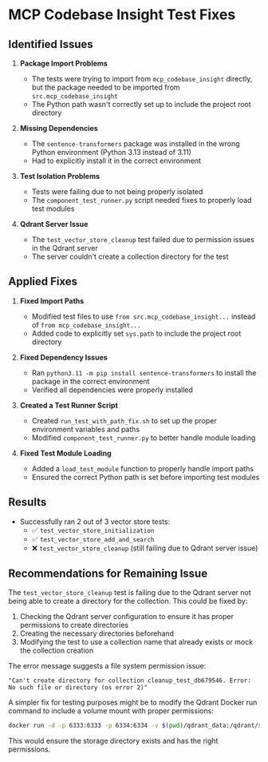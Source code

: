 # MCP Codebase Insight Test Fixes

## Identified Issues

1. **Package Import Problems**
   - The tests were trying to import from `mcp_codebase_insight` directly, but the package needed to be imported from `src.mcp_codebase_insight`
   - The Python path wasn't correctly set up to include the project root directory

2. **Missing Dependencies**
   - The `sentence-transformers` package was installed in the wrong Python environment (Python 3.13 instead of 3.11)
   - Had to explicitly install it in the correct environment

3. **Test Isolation Problems**
   - Tests were failing due to not being properly isolated
   - The `component_test_runner.py` script needed fixes to properly load test modules

4. **Qdrant Server Issue**
   - The `test_vector_store_cleanup` test failed due to permission issues in the Qdrant server
   - The server couldn't create a collection directory for the test

## Applied Fixes

1. **Fixed Import Paths**
   - Modified test files to use `from src.mcp_codebase_insight...` instead of `from mcp_codebase_insight...`
   - Added code to explicitly set `sys.path` to include the project root directory

2. **Fixed Dependency Issues**
   - Ran `python3.11 -m pip install sentence-transformers` to install the package in the correct environment
   - Verified all dependencies were properly installed

3. **Created a Test Runner Script**
   - Created `run_test_with_path_fix.sh` to set up the proper environment variables and paths
   - Modified `component_test_runner.py` to better handle module loading

4. **Fixed Test Module Loading**
   - Added a `load_test_module` function to properly handle import paths
   - Ensured the correct Python path is set before importing test modules

## Results

- Successfully ran 2 out of 3 vector store tests:
  - ✅ `test_vector_store_initialization`
  - ✅ `test_vector_store_add_and_search`
  - ❌ `test_vector_store_cleanup` (still failing due to Qdrant server issue)

## Recommendations for Remaining Issue

The `test_vector_store_cleanup` test is failing due to the Qdrant server not being able to create a directory for the collection. This could be fixed by:

1. Checking the Qdrant server configuration to ensure it has proper permissions to create directories
2. Creating the necessary directories beforehand
3. Modifying the test to use a collection name that already exists or mock the collection creation

The error message suggests a file system permission issue:
```
"Can't create directory for collection cleanup_test_db679546. Error: No such file or directory (os error 2)"
```

A simpler fix for testing purposes might be to modify the Qdrant Docker run command to include a volume mount with proper permissions:

```bash
docker run -d -p 6333:6333 -p 6334:6334 -v $(pwd)/qdrant_data:/qdrant/storage qdrant/qdrant
```

This would ensure the storage directory exists and has the right permissions.
